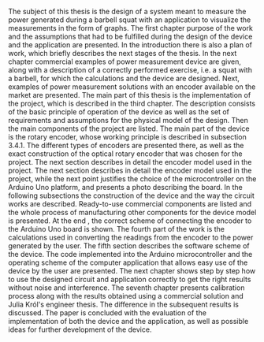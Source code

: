 The subject of this thesis is the design of a system meant to measure the power generated during a barbell squat with an application to visualize the measurements in the form of graphs.
The first chapter purpose of the work and the assumptions that had to be fulfilled during the design of the device and the application are presented. In the introduction there is also a plan of work, which briefly describes the next stages of the thesis.
In the next chapter commercial examples of power measurement device are given, along with a description of a correctly performed exercise, i.e. a squat with a barbell, for which the calculations and the device are designed. Next, examples of power measurement solutions with an encoder available on the market are presented.
The main part of this thesis is the implementation of the project, which is described in the third chapter. The description consists of the basic principle of operation of the device as well as the set of requirements and assumptions for the physical model of the design. Then the main components of the project are listed. The main part of the device is the rotary encoder, whose working principle is described in subsection 3.4.1. The different types of encoders are presented there, as well as the exact construction of the optical rotary encoder that was chosen for the project.
The next section describes in detail the encoder model used in the project. The next section describes in detail the encoder model used in the project, while the next point justifies the choice of the microcontroller on the Arduino Uno platform, and presents a photo describing the board. In the following subsections the construction of the device and the way the circuit works are described. Ready-to-use commercial components are listed and the whole process of manufacturing other components for the device model is presented. At the end , the correct scheme of connecting the encoder to the Arduino Uno board is shown.
The fourth part of the work is the calculations used in converting the readings from the encoder to the power generated by the user.
The fifth section describes the software scheme of the device. The code implemented into the Arduino microcontroller and the operating scheme of the computer application that allows easy use of the device by the user are presented.
The next chapter shows step by step how to use the designed circuit and application correctly to get the right results without noise and interference.
The seventh chapter presents calibration process along with the results obtained using a commercial solution and Julia Król's engineer thesis. The difference in the subsequent results is discussed.
The paper is concluded with the evaluation of the implementation of both the device and the application, as well as possible ideas for further development of the device.
